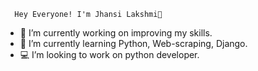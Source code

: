       Hey Everyone! I'm Jhansi Lakshmi👋


- 🔭 I’m currently working on improving my skills.
- 🌱 I’m currently learning Python, Web-scraping, Django.
- 💻 I’m looking to work on python developer.
